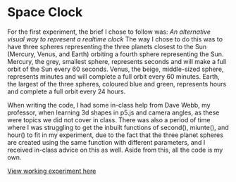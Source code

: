 # Space Clock
For the first experiment, the brief I chose to follow was: *An alternative visual way to represent a realtime clock*
The way I chose to do this was to have three spheres representing the three planets closest to the Sun (Mercury, Venus, and Earth) orbiting a fourth sphere representing the Sun. Mercury, the grey, smallest sphere, represents seconds and will make a full orbit of the Sun every 60 seconds. Venus, the beige, middle-sized sphere, represents minutes and will complete a full orbit every 60 minutes. Earth, the largest of the three spheres, coloured blue and green, represents hours and complete a full orbit every 24 hours.

When writing the code, I had some in-class help from Dave Webb, my professor, when learning 3d shapes in p5.js and camera angles, as these were topics we did not cover in class. There was also a period of time where I was struggling to get the inbuilt functions of second(), miunte(), and hour() to fit in my experiment, due to the fact that the three planet spheres are created using the same function with different parameters, and I received in-class advice on this as well. Aside from this, all the code is my own.

[View working experiment here](/SpaceClock/index.html)

